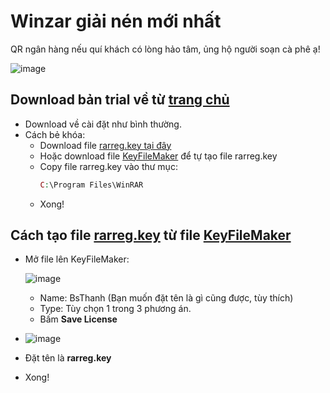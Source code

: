 # Winzar giải nén mới nhất

QR ngân hàng nếu quí khách có lòng hảo tâm, ủng hộ người soạn cà phê ạ!

![image](https://github.com/user-attachments/assets/b9a751b6-0832-4876-a972-aeaec635d792)

## Download bản trial về từ [trang chủ](https://www.rarlab.com/download.htm)
- Download về cài đặt như bình thường.
- Cách bẻ khóa:
  - Download file [rarreg.key tại đây](https://3w7ng6-my.sharepoint.com/:u:/g/personal/driver_3w7ng6_onmicrosoft_com/EepYp8UT61BPrqI2IliIK7oBKONX3S_bbMc01a4pexjV5g?e=tlwv4e)
  - Hoặc download file [KeyFileMaker](https://3w7ng6-my.sharepoint.com/:u:/g/personal/driver_3w7ng6_onmicrosoft_com/ETPq-H_2RwBOhqz5AhmGfzwBWYttGO1huGLTxzmHZE7Hrg?e=BSJk7j) để tự tạo file rarreg.key
  - Copy file rarreg.key vào thư mục:
    ```php
    C:\Program Files\WinRAR
    ```
  - Xong!

## Cách tạo file [rarreg.key](https://3w7ng6-my.sharepoint.com/:u:/g/personal/driver_3w7ng6_onmicrosoft_com/EepYp8UT61BPrqI2IliIK7oBKONX3S_bbMc01a4pexjV5g?e=tlwv4e) từ file [KeyFileMaker](https://3w7ng6-my.sharepoint.com/:u:/g/personal/driver_3w7ng6_onmicrosoft_com/ETPq-H_2RwBOhqz5AhmGfzwBWYttGO1huGLTxzmHZE7Hrg?e=BSJk7j)
- Mở file lên KeyFileMaker:

  ![image](https://github.com/user-attachments/assets/e07b074c-e5c2-40d7-909d-005b0d6bd895)

  - Name: BsThanh (Bạn muốn đặt tên là gì cũng được, tùy thích)
  - Type: Tùy chọn 1 trong 3 phương án.
  - Bấm **Save License**
- ![image](https://github.com/user-attachments/assets/37d3cba8-e2cb-46e3-80b1-ff9431959037)
- Đặt tên là **rarreg.key**
- Xong!
